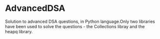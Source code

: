 # AdvancedDSA
Solution to advanced DSA questions, in Python language.Only two libraries have been used to solve the questions - the Collections libray and the heapq library.
